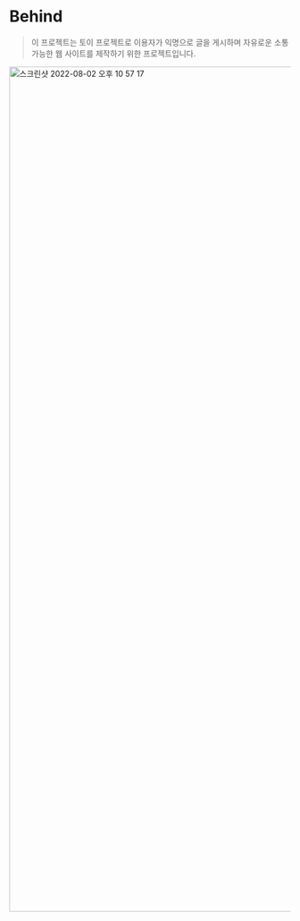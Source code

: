 # Behind

> 이 프로젝트는 토이 프로젝트로 이용자가 익명으로 글을 게시하며 자유로운 소통 가능한 웹 사이트를 제작하기 위한 프로젝트입니다.

 <img width="1512" alt="스크린샷 2022-08-02 오후 10 57 17" src="https://user-images.githubusercontent.com/91148531/182393239-aaa4075b-300f-4483-af57-39c054360aba.png">
